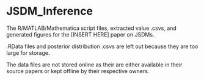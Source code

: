 # JSDM_Inference

The R/MATLAB/Mathematica script files, extracted value .csvs, and generated figures for the [INSERT HERE] paper on JSDMs.

.RData files and posterior distribution .csvs are left out because they are too large for storage.

The data files are not stored online as their are either available in their source papers or kept offline by their respective owners.

